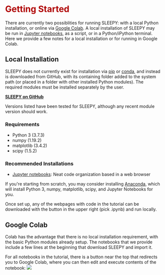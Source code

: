 # <font color="#B00000">Getting Started</font>

There are currently two possiblities for running SLEEPY: with a local Python installation, or online via [Google Colab](https://githubtocolab.com/alsinmr/SLEEPY_tutorial/blob/main/ColabTemplate.ipynb). A local installation of SLEEPY may be run in [Jupyter notebooks](https://jupyter.org/), as a script, or in a Python/iPython terminal. Here we provide a few notes for a local installation or for running in Google Colab.
 

## Local Installation
SLEEPY does not currently exist for installation via [pip](https://pypi.org/) or [conda](https://docs.conda.io/en/latest/), and instead is downloaded from GitHub, with its containing folder added to the system path (or placed in a folder with other installed Python modules). The required modules must be installed separately by the user.

[**SLEEPY on GitHub**](https://github.com/alsinmr/SLEEPY/)

Versions listed have been tested for SLEEPY, although any recent module version should work.

### Requirements
* Python 3 (3.7.3)
* numpy (1.19.2)
* matplotlib (3.4.2) 
* scipy (1.5.2)

### Recommended Installations
* [Jupyter notebooks](https://jupyter.org/): Neat code organization based in a web browser

If you're starting from scratch, you may consider installing [Anaconda](https://anaconda.org), which will install Python 3, numpy, matplotlib, scipy, and Jupyter Notebooks for you. 

Once set up, any of the webpages with code in the tutorial can be downloaded with the button in the upper right (pick .ipynb) and run locally. 

## Google Colab
Colab has the advantage that there is no local installation requirement, with the basic Python modules already setup. The notebooks that we provide include a few lines at the beginning that download SLEEPY and import it.

For all notebooks in the tutorial, there is a button near the top that redirects you to Google Colab, where you can then edit and execute contents of the notebook: <a href="https://githubtocolab.com/alsinmr/SLEEPY_tutorial/blob/main/ColabTemplate.ipynb" target="_blank"><img src="https://colab.research.google.com/assets/colab-badge.svg"></a>